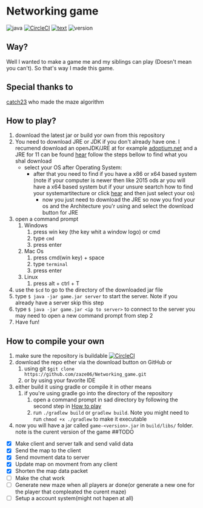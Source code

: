 # Networking game
![java](https://img.shields.io/badge/made%20using%20-Java%2011-%23ff723b?logo=Java&logoColor=abcdef) [![CircleCI](https://circleci.com/gh/zaze06/Networking_game/tree/master.svg?style=shield)](https://circleci.com/gh/zaze06/Networking_game/tree/master)
[![text](https://img.shields.io/badge/using-org.json-%23ff723b?logo=json&logoColor=black)](https://www.json.org/json-en.html) ![version](https://img.shields.io/badge/Version-0.2-%23ff723b)

## Way?
Well I wanted to make a game me  and my siblings can play (Doesn't mean you can't). So that's way I made this game.
## Special thanks to
[catch23](https://stackoverflow.com/users/1498427/catch23) who made the maze algorithm

## How to play?
1. download the latest jar or build yor own from this repository
2. You need to download JRE or JDK if you don't already have one. I recumend download an openJDK/JRE at for example [adoptium.net](adoptium.net) and a JRE for 11 can be found [hear](https://adoptium.net/releases.html?variant=openjdk11) follow the steps bellow to find what you shal download
   - select your OS after Operating System:
     - after that you need to find if you have a x86 or x64 based system (note if your computer is newer then like 2015 ods ar you will have a x64 based system but if your unsure seartch how to find your systemartitecture or click [hear](https://www.computerhope.com/issues/ch001121.htm) and then just select your os)
       - now you just need to download the JRE so now you find your os and the Architecture you'r using and select the download button for JRE
3. open a command prompt 
    1. Windows
       1. press win key (the key whit a window logo) or cmd
       2. type `cmd`
       3. press enter
    2. Mac Os
       1. press cmd(win key) + space
       2. type `terminal`
       3. press enter
    3. Linux
       1. press alt + ctrl + T
4. use the `$cd` to go to the directory of the downloaded jar file
5. type `$ java -jar game.jar server` to start the server. Note if you already have a server skip this step
6. type `$ java -jar game.jar <ip to server>` to connect to the server you may need to open a new command prompt from step 2
7. Have fun!
## How to compile your own
1. make sure the repository is buildable [![CircleCI](https://circleci.com/gh/zaze06/Networking_game/tree/master.svg?style=shield)](https://circleci.com/gh/zaze06/Networking_game/tree/master)
2. download the repo ether via the download button on GitHub or
    1. using git `$git clone https://github.com/zaze06/Networking_game.git`
    2. or by using your favorite IDE
3. either build it using gradle or compile it in other means
    1. if you're using gradle go into the directory of the repository
        1. open a command prompt in sad directory by following the second step in [How to play](https://github.com/zaze06/Networking_game#how-to-play)
        2. run `./gradlew build` or `gradlew build`. Note you might need to run `chmod +x ./gradlew` to make it executable
4. now you will have a jar called `game-<version>.jar` in `build/libs/` folder. note <version> is the curent version of the game
##TODO
- [X] Make client and server talk and send valid data
- [X] Send the map to the client
- [X] Send movment data to server
- [X] Update map on movment from any client
- [X] Shorten the map data packet
- [ ] Make the chat work
- [ ] Generate new maze when all players ar done(or generate a new one for the player that compleated the curent maze)
- [ ] Setup a account system(might not hapen at all)